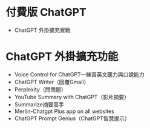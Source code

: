 # 付費版 ChatGPT
  - ChatGPT 外掛擴充實戰

#  ChatGPT 外掛擴充功能
- Voice Control for ChatGPT—練習英文聽力與口說能力
- ChatGPT Writer（回覆Gmail）
- Perplexity（問問題）
- YouTube Summary with ChatGPT（影片摘要）
- Summarize摘要高手
- Merlin-Chatgpt Plus app on all websites
- ChatGPT Prompt Genius（ChatGPT智慧提示）
